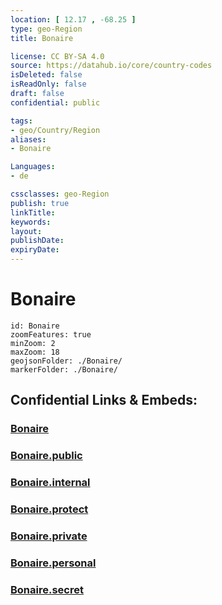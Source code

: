 ```yaml
---
location: [ 12.17 , -68.25 ] 
type: geo-Region
title: Bonaire

license: CC BY-SA 4.0
source: https://datahub.io/core/country-codes
isDeleted: false
isReadOnly: false
draft: false
confidential: public

tags:
- geo/Country/Region
aliases:
- Bonaire

Languages:
- de

cssclasses: geo-Region
publish: true
linkTitle: 
keywords: 
layout: 
publishDate: 
expiryDate: 
---
```


# Bonaire

```leaflet
id: Bonaire
zoomFeatures: true 
minZoom: 2 
maxZoom: 18
geojsonFolder: ./Bonaire/
markerFolder: ./Bonaire/
```


## Confidential Links & Embeds: 

### [Bonaire](/_Standards/Earth/Continent/America~Caribbean/Caribbean_Netherlands/Bonaire.md) 

### [Bonaire.public](/_public/Earth/Continent/America~Caribbean/Caribbean_Netherlands/Bonaire.public.md) 

### [Bonaire.internal](/_internal/Earth/Continent/America~Caribbean/Caribbean_Netherlands/Bonaire.internal.md) 

### [Bonaire.protect](/_protect/Earth/Continent/America~Caribbean/Caribbean_Netherlands/Bonaire.protect.md) 

### [Bonaire.private](/_private/Earth/Continent/America~Caribbean/Caribbean_Netherlands/Bonaire.private.md) 

### [Bonaire.personal](/_personal/Earth/Continent/America~Caribbean/Caribbean_Netherlands/Bonaire.personal.md) 

### [Bonaire.secret](/_secret/Earth/Continent/America~Caribbean/Caribbean_Netherlands/Bonaire.secret.md)

